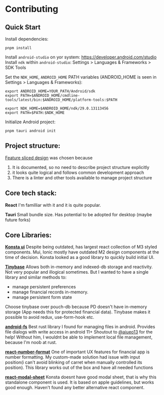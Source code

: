 # Contributing

## Quick Start
Install dependencies:
```shell
pnpm install
```

Install `android-studio` on yor system: https://developer.android.com/studio
Install `ndk` within `android-studio`: Settings > Languages & Frameworks > SDK Tools

Set the `NDK_HOME`, `ANDROID_HOME` PATH variables (ANDROID_HOME is seen in Settings > Languages & Frameworks):
```
export ANDROID_HOME=YOUR_PATH/Android/sdk
export PATH=$ANDROID_HOME/cmdline-tools/latest/bin:$ANDROID_HOME/platform-tools:$PATH

export NDK_HOME=$ANDROID_HOME/ndk/29.0.13113456
export PATH=$PATH:$NDK_HOME
```

Initialize Android project:
```shell
pnpm tauri android init
```

## Project structure: 
[Feature sliced design](https://feature-sliced.github.io/documentation/docs) was chosen because
1. It is documented, so no need to describe project structure explicitly
2. it looks quite logical and follows common development approach
3. There is a linter and other tools available to manage project structure


## Core tech stack:
**React**
I'm familliar with it and it is quite popular.

**Tauri**
Small bundle size. Has potential to be adopted for desktop (maybe future forks)

## Core Libraries:
**[Konsta ui](https://github.com/konstaui/konsta)**
Despite being outdated, has largest react collection of M3 styled components. Mui, Ionic mostly have outdated M2 design components at the time of decision. Konsta looked as a good library to quickly build initial UI. 

**[Tinybase](https://github.com/tinyplex/tinybase)**
Allows both in-memory and indexed-db storage and reactivity. Not very popular and illogical sometimes. 
But I wanted to have a single library and similar methods to:
- manage persistent preferences 
- manage financial records in-memory. 
- manage persistent form state

Choose tinybase over pouch-db because PD doesn't have in-memory storage (App needs this for protected financial data). 
Tinybase makes it possible to avoid redux, use-form-hook etc.

**[android-fs](https://github.com/aiueo13/tauri-plugin-android-fs)**
Best rust library I found for managing files in android. Provides file dialogs with write access in android 11+ 
Shoutout to [@aiueo13](https://github.com/aiueo13) for the help!
Without him, I wouldnt be able to implement local file management, because I'm noob at rust.

**[react-number-format](https://s-yadav.github.io/react-number-format)**
One of important UX features for financial app is number formatting.
My custom-made solution had issue with input position(i can't avoid blinking of carret when manually controlled its position). This library works out of the box and have all needed functions

**[react-modal-sheet](https://github.com/Temzasse/react-modal-sheet/issues)**
Konsta doesnt have good modal sheet, that is why this standalone component is used. It is based on apple guidelines, but works good enough. Haven't found any better alternative react component.
